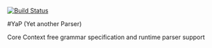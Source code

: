 [![Build Status](https://travis-ci.org/snefru/yap.svg)](https://travis-ci.org/snefru/yap)

#YaP (Yet another Parser)

Core Context free grammar specification and runtime parser support
